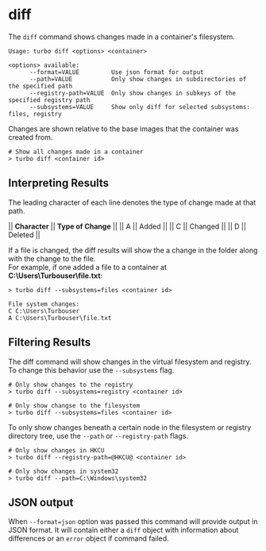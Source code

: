 # diff

The `diff` command shows changes made in a container's filesystem. 

```
Usage: turbo diff <options> <container>

<options> available:
      --format=VALUE         Use json format for output
      --path=VALUE           Only show changes in subdirectories of the specified path
      --registry-path=VALUE  Only show changes in subkeys of the specified registry path
      --subsystems=VALUE     Show only diff for selected subsystems: files, registry
```

Changes are shown relative to the base images that the container was created from. 

```
# Show all changes made in a container
> turbo diff <container id>
```

## Interpreting Results

The leading character of each line denotes the type of change made at that path. 

|| **Character** || **Type of Change** ||
|| A || Added ||
|| C || Changed ||
|| D || Deleted ||

If a file is changed, the diff results will show the a change in the folder along with the change to the file.  
For example, if one added a file to a container at **C:\Users\Turbouser\file.txt**: 

```
> turbo diff --subsystems=files <container id>

File system changes:
C C:\Users\Turbouser
A C:\Users\Turbouser\file.txt
```

## Filtering Results

The diff command will show changes in the virtual filesystem and registry. To change this behavior use the `--subsystems` flag.

```
# Only show changes to the registry
> turbo diff --subsystems=registry <container id>

# Only show changse to the filesystem
> turbo diff --subsystems=files <container id>
```

To only show changes beneath a certain node in the filesystem or registry directory tree, use the `--path` or `--registry-path` flags. 

```
# Only show changes in HKCU
> turbo diff --registry-path=@HKCU@ <container id>

# Only show changes in system32
> turbo diff --path=C:\Windows\system32
```

## JSON output

When `--format=json` option was passed this command will provide output in JSON format. It will contain either a `diff` object with information about differences or an `error` object if command failed.